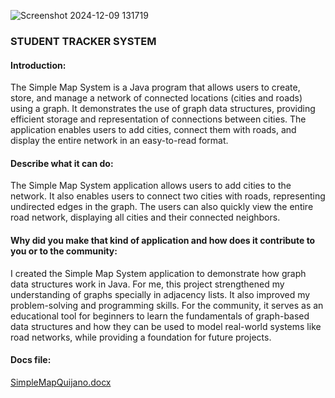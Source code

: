 
![Screenshot 2024-12-09 131719](https://github.com/user-attachments/assets/5fe04da5-1f39-42f4-a146-9460bd15c1d6)

### STUDENT TRACKER SYSTEM

#### Introduction: 
The Simple Map System is a Java program that allows users to create, store, and manage a network of connected locations (cities and roads) using a graph. It demonstrates the use of graph data structures, providing efficient storage and representation of connections between cities. The application enables users to add cities, connect them with roads, and display the entire network in an easy-to-read format.

#### Describe what it can do:
The Simple Map System application allows users to add cities to the network. It also enables users to connect two cities with roads, representing undirected edges in the graph. The users can also quickly view the entire road network, displaying all cities and their connected neighbors.

#### Why did you make that kind of application and how does it contribute to you or to the community: 
I created the Simple Map System application to demonstrate how graph data structures work in Java. For me, this project strengthened my understanding of graphs specially in adjacency lists. It also improved my problem-solving and programming skills. For the community, it serves as an educational tool for beginners to learn the fundamentals of graph-based data structures and how they can be used to model real-world systems like road networks, while providing a foundation for future projects.

#### Docs file:
[SimpleMapQuijano.docx](https://github.com/user-attachments/files/18021978/SimpleMapQuijano.docx)

